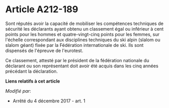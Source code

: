 # Article A212-189

Sont réputés avoir la capacité de mobiliser les compétences techniques de sécurité les déclarants ayant obtenu un classement
égal ou inférieur à cent points pour les hommes et quatre-vingt-cinq points pour les femmes, sur l'échelle correspondant aux
disciplines techniques du ski alpin (slalom ou slalom géant) fixée par la Fédération internationale de ski. Ils sont
dispensés de l'épreuve de l'eurotest.

Ce classement, attesté par le président de la fédération nationale du déclarant ou son représentant doit avoir été acquis
dans les cinq années précédant la déclaration.

**Liens relatifs à cet article**

_Modifié par_:

  - Arrêté du 4 décembre 2017 - art. 1
